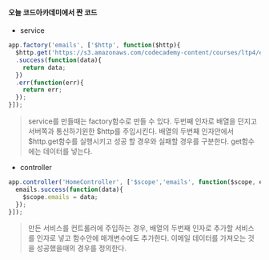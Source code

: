 #### 오늘 코드아카데미에서 짠 코드

- service
```js
app.factory('emails', ['$http', function($http){
  $http.get('https://s3.amazonaws.com/codecademy-content/courses/ltp4/emails-api/emails.json')
  .success(function(data){
    return data;
  })
  .err(function(err){
    return err;
  });
}]);
```
> service를 만들때는 factory함수로 만들 수 있다.
> 두번째 인자로 배열을 던지고 서버쪽과 통신하기윈한 $http를 주입시킨다.
> 배열의 두번째 인자안에서 $http.get함수를 실행시키고
> 성공 할 경우와 실패할 경우를 구분한다.
> get함수에는 데이터를 넣는다.


- controller
```js
app.controller('HomeController', ['$scope','emails', function($scope, emails) {
  emails.success(function(data){
    $scope.emails = data;
  });
}]);
```
> 만든 서비스를 컨트롤러에 주입하는 경우, 배열의 두번째 인자로 추가할 서비스를 인자로 넣고
> 함수안에 매개변수에도 추가한다.
> 이메일 데이터를 가져오는 것을 성공했을때의 경우를 정의한다.
